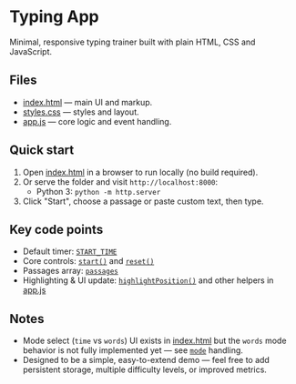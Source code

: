 # Typing App

Minimal, responsive typing trainer built with plain HTML, CSS and JavaScript.

## Files
- [index.html](index.html) — main UI and markup.  
- [styles.css](styles.css) — styles and layout.  
- [app.js](app.js) — core logic and event handling.

## Quick start
1. Open [index.html](index.html) in a browser to run locally (no build required).
2. Or serve the folder and visit `http://localhost:8000`:
   - Python 3: `python -m http.server`  
3. Click "Start", choose a passage or paste custom text, then type.

## Key code points
- Default timer: [`START_TIME`](app.js)  
- Core controls: [`start()`](app.js) and [`reset()`](app.js)  
- Passages array: [`passages`](app.js)  
- Highlighting & UI update: [`highlightPosition()`](app.js) and other helpers in [app.js](app.js)

## Notes
- Mode select (`time` vs `words`) UI exists in [index.html](index.html) but the `words` mode behavior is not fully implemented yet — see [`mode`](app.js) handling.
- Designed to be a simple, easy-to-extend demo — feel free to add persistent storage, multiple difficulty levels, or improved metrics.
